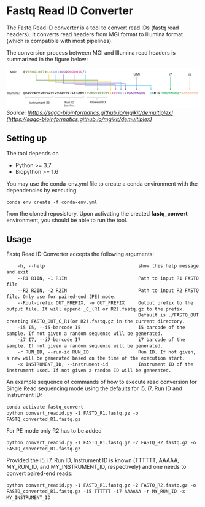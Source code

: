 # Fastq Read ID Converter
The Fastq Read ID converter is a tool to convert read IDs (fastq read headers). It converts read headers from MGI format to Illumina format (which is compatible with most pipelines).

The conversion process between MGI and Illumina read headers is summarized in the figure below:

![Alt text](images/read-header.png?raw=true "Read ID conversion overview")
*Source: [https://sagc-bioinformatics.github.io/mgikit/demultiplex](https://sagc-bioinformatics.github.io/mgikit/demultiplex)*

## Setting up

The tool depends on
  - Python >= 3.7
  - Biopython >= 1.6
  
You may use the conda-env.yml file to create a conda environment with the dependencies by executing

```
conda env create -f conda-env.yml
```

from the cloned reposistory. Upon activating the created **fastq_convert** environment, you should be able to run the tool.

## Usage

Fastq Read ID Converter accepts the following arguments:

        -h, --help                                  show this help message and exit
        --R1 R1IN, -1 R1IN                          Path to input R1 FASTQ file
        --R2 R2IN, -2 R2IN                          Path to input R2 FASTQ file. Only use for paired-end (PE) mode.
        --Rout-prefix OUT_PREFIX, -o OUT_PREFIX     Output prefix to the output file. It will append _C_(R1 or R2).fastq.gz to the prefix. 
                                                    Default is ./FASTQ_OUT creating FASTQ_OUT_C_R1(or R2).fastq.gz in the current directory.
        -i5 I5, --i5-barcode I5                     i5 barcode of the sample. If not given a random sequence will be generated.
        -i7 I7, --i7-barcode I7                     i7 barcode of the sample. If not given a random sequence will be generated.
        -r RUN_ID, --run-id RUN_ID                  Run ID. If not given, a new will be generated based on the time of the execution start.
        -x INSTRUMENT_ID, --instrument-id           Instrument ID of the instrument used. If not given a random ID will be generated.

An example sequence of commands of how to execute read conversion for Single Read sequencing mode using the defaults for i5, i7, Run ID and Instrument ID:
```
conda activate fastq_convert
python convert_readid.py -1 FASTQ_R1.fastq.gz -o FASTQ_converted_R1.fastq.gz
```
For PE mode only R2 has to be added
```
python convert_readid.py -1 FASTQ_R1.fastq.gz -2 FASTQ_R2.fastq.gz -o FASTQ_converted_R1.fastq.gz
```
Provided the i5, i7, Run ID, Instrument ID is known (TTTTTT, AAAAA, MY_RUN_ID, and MY_INSTRUMENT_ID, respectively) and one needs to convert paired-end reads:
```
python convert_readid.py -1 FASTQ_R1.fastq.gz -2 FASTQ_R2.fastq.gz -o FASTQ_converted_R1.fastq.gz -i5 TTTTTT -i7 AAAAAA -r MY_RUN_ID -x MY_INSTRUMENT_ID
```




